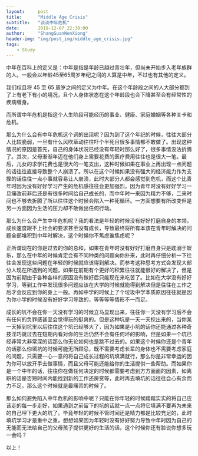 ```yaml
---
layout:     post
title:      "Middle Age Crisis"
subtitle:   "谈谈中年危机"
date:       2019-12-07 22:30:00
author:     "ShangGuanWenXiong"
header-img: "img/post_img/middle_age_crisis.jpg"
tags:
    - Study
---
```


中年在百科上的定义是：中年是指是年龄已越过青壮年，但尚未开始步入老年族群的人。一般会以年龄45至65周岁年纪之间的人算是中年，不过也有其他的定义。

我们权且将 45 至 65 周岁之间的定义为中年。在这个年龄段之间的人大部分都到了上有老下有小的境况，且个人身体状态在这个年龄段也会下降甚至会有经常性的疾病缠身。

而所谓中年危机是指这个人生阶段可能经历的事业、健康、家庭婚姻等各种关卡和危机。

那么为什么会有中年危机这个词的出现呢？因为到了这个年纪的时候，往往大部分人比较脆弱，一旦有什么风吹草动往往吓个半死且很多事情都不敢做了。出现这种情况的原因是首先，自己的身体状况已经没有年轻时那么好了，很多事情没法折腾了。其次，父母渐渐年迈在他们身上需要花费的医疗费用往往也是很大一笔。最后，儿女的求学花费也是很大的一笔支出，这种时候如果在事业上再出现一点问题的话往往直接导致整个人崩溃了。所以在这个时候如果没有强大的经济能力作为支撑的话往往一点小事就容易让人崩溃，此时大部分人都会感觉到危机，而这个比青年时因为没有好好学习产生的危机感往往会更加强烈。因为青年时没有好好学习一旦痛改前非后还是有很多时间给自己成长的，而中年时一来因为精力不够，二来时间也不够去折腾了所以往往这个时候会陷入一种死循环。一方面想要有所改变但是另一方面因为生活的压力却不敢做出任何行动。

那么为什么会产生中年危机呢？我的看法是年轻的时候没有好好打磨自身的本领，成长速度跟不上社会的要求甚至没有成长，导致最终将所有本该在青年时解决的问题全部堆积到中年时解决，这个时候你不焦虑谁焦虑呢？

正所谓现在的你是过去的你的总和，如果在青年时没有好好打磨自身只是耽溺于娱乐，那么在中年的时候肯定会有不同种类的问题向你扑来，此时再仔细分析一下往往会发现这些问题在年轻的时候就应该得到解决。而参考这种思考方式会发现大部分人现在所遇到的问题，如果在前期有个更好的积累往往就能很好的解决了，但是因为前期由于各种各样的原因没有做好后只能现在来吃苦了。比如在大学没有好好学习，等到工作中发现很多问题应该在大学的时候就能得到解决但是往往在工作之后才会反应到你的身上一般。再如中学的时候上了个垃圾中学本质原因往往就是因为你小学的时候没有好好学习导致的，等等等等情形不一而足。

成长的坑不会在你一天没有学习的时候立马显现出来，往往你一天没有学习后不会有任何的负罪感甚至会觉得玩的挺爽的。但是这种坑是一天一天挖出来的，当你某一天掉到坑里以后往往这个坑已经够大了，因为如果是小坑的话你还能通过各种奇技淫巧跳过去在短期内看对你的生活仍然不会有任何坏的影响，但是如果一个坑已经非常大非常深的话那么你无论如何也是跳不过去的。如果这个时候你还是个青年的话那么你填坑的时候可能无所顾忌，既不需要考虑长辈的身体也不需要考虑家庭的问题，只需要一心一意的将自己成长过程的坑填满就行，那么你是非常幸运的因为你可以放开手去做事情，而且父母可能还能给你的生活提供一些帮助。而如果你是一个中年的话，往往你在做任何决定的时候都需要考虑到方方面面的因素，如离职的话是否短时间内能找到新的工作还房贷等，此时再去填坑的话往往会心有余而力不足，那么这个时候就是最痛苦的时候了。

那么如何避免陷入中年危机的影响中呢？只能在你年轻的时候踏踏实实的将自己应该走的每一步走好，如果遇到之前留下的坑的话就一点一点将它填满不要再为未来的自己埋下更大的坑了。毕竟年轻的时候不管时间还是精力都是比较充足的，此时填坑学习才是重中之重。想想如果因为年轻时没有好好努力导致中年时因为自己的无能而无法给自己的父母孩子提供更好的生活的话，这个时候你还有脸说你想多玩一会吗？

以上！
